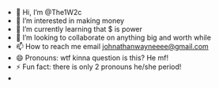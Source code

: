 - 👋 Hi, I’m @The1W2c
- 👀 I’m interested in making money
- 🌱 I’m currently learning that $ is power
- 💞️ I’m looking to collaborate on anything big and worth while
- 📫 How to reach me email johnathanwayneeee@gmail.com
- 😄 Pronouns: wtf kinna question is this? He mf!
- ⚡ Fun fact: there is only 2 pronouns he/she period!
- 

<!---
The1W2c/The1W2c is a ✨ special ✨ repository because its `README.md` (this file) appears on your GitHub profile.
You can click the Preview link to take a look at your changes.
--->
